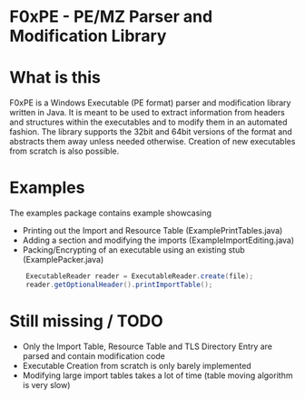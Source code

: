 F0xPE - PE/MZ Parser and Modification Library
=============================================

# What is this

F0xPE is a Windows Executable (PE format) parser and modification library written in Java.
It is meant to be used to extract information from headers and structures within the executables
and to modify them in an automated fashion. The library supports the 32bit and 64bit versions
of the format and abstracts them away unless needed otherwise. Creation of new executables from
scratch is also possible.

# Examples

The examples package contains example showcasing
- Printing out the Import and Resource Table (ExamplePrintTables.java)
- Adding a section and modifying the imports (ExampleImportEditing.java)
- Packing/Encrypting of an executable using an existing stub (ExamplePacker.java)

```java
    ExecutableReader reader = ExecutableReader.create(file);
    reader.getOptionalHeader().printImportTable();
```


# Still missing / TODO
- Only the Import Table, Resource Table and TLS Directory Entry are parsed and contain modification code
- Executable Creation from scratch is only barely implemented
- Modifying large import tables takes a lot of time (table moving algorithm is very slow)
